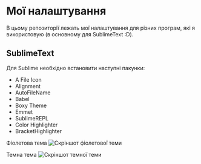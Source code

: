 # Мої налаштування
В цьому репозиторії лежать мої налаштування для різних програм, які я використовую (в основному для SublimeText :D).

SublimeText 
-----------------------------------
Для Sublime необхідно встановити наступні пакунки:
* A File Icon
* Alignment
* AutoFileName
* Babel
* Boxy Theme
* Emmet
* SublimeREPL
* Color Highlighter
* BracketHighlighter

Фіолетова тема
![Скріншот фіолетової теми](http://i.imgur.com/WlowfJP.png)

Темна тема
![Скріншот темної теми](http://i.imgur.com/650h4qS.png)